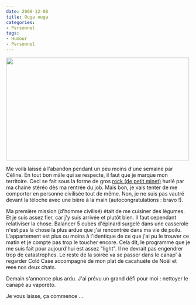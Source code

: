 ```yaml
---
date: 2008-12-08
title: Ouga ouga
categories:
- Personnel
tags:
- Humour
- Personnel
---
```

<img class="alignnone size-medium wp-image-844" title="Cromagnon-gnon" src="https://dlgjp9x71cipk.cloudfront.net/2008/12/cromagnonky.png" alt="" width="500" height="281" />

Me voilà laissé à l'abandon pendant un peu moins d'une semaine par Céline.
En tout bon mâle qui se respecte, il faut que je marque mon territoire. Ceci se fait sous la forme de gros <a href="https://www.youtube.com/watch?v=tDPjHOTyJaI">rock (de petit minet)</a> hurlé par ma chaine stéréo dès ma rentrée du job. Mais bon, je vais tenter de me comporter en personne civilisée tout de même. Non, je ne suis pas vautré devant la téloche avec une bière à la main (autocongratulations : bravo !). 

Ma première mission (d'homme civilisé) était de me cuisiner des légumes. Et je suis assez fier, car j'y suis arrivée et plutôt bien. Il faut cependant relativiser la chose. Balancer 5 cubes d'épinard surgelé dans une casserole n'est pas la chose la plus ardue que j'ai rencontrée dans ma vie de poilu. L'appartement est plus ou moins à l'identique de ce que j'ai pu le trouver ce matin et je compte pas trop le toucher encore. Cela dit, le programme que je me suis fait pour aujourd'hui est assez "light". Il ne devrait pas engendrer trop de catastrophes. Le reste de la soirée va se passer dans le canap' à regarder Cold Case accompagné de mon plat de cacahuète de Noël et <span style="text-decoration: line-through;">mes</span> nos deux chats.

Demain s'annonce plus ardu. J'ai prévu un grand défi pour moi : nettoyer le canapé au vaporeto.

Je vous laisse, ça commence ...
